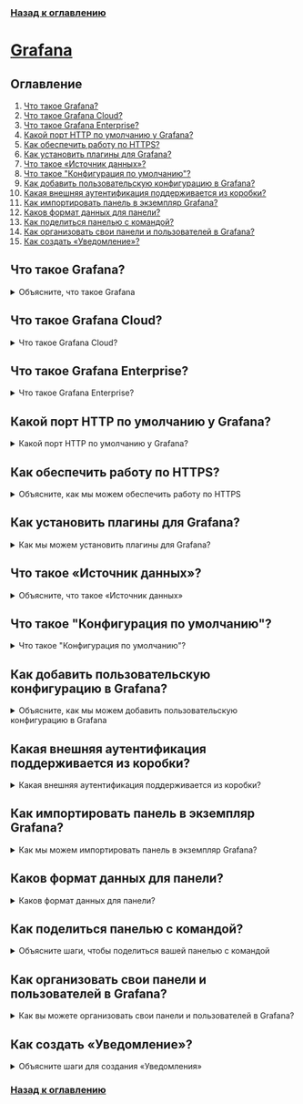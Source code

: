 ### [Назад к оглавлению](../../README.md)

# [Grafana](https://grafana.com/docs/grafana/latest/)

## Оглавление
1. [Что такое Grafana?](#Что-такое-grafana)
2. [Что такое Grafana Cloud?](#Что-такое-grafana-cloud)
3. [Что такое Grafana Enterprise?](#Что-такое-grafana-enterprise)
4. [Какой порт HTTP по умолчанию у Grafana?](#Какой-порт-http-по-умолчанию-у-grafana)
5. [Как обеспечить работу по HTTPS?](#Как-обеспечить-работу-по-https)
6. [Как установить плагины для Grafana?](#Как-установить-плагины-для-grafana)
7. [Что такое «Источник данных»?](#Что-такое-Источник-данных)
8. [Что такое "Конфигурация по умолчанию"?](#Что-такое-конфигурация-по-умолчанию)
9. [Как добавить пользовательскую конфигурацию в Grafana?](#Как-добавить-пользовательскую-конфигурацию-в-grafana)
10. [Какая внешняя аутентификация поддерживается из коробки?](#Какая-внешняя-аутентификация-поддерживается-из-коробки)
11. [Как импортировать панель в экземпляр Grafana?](#Как-импортировать-панель-в-экземпляр-grafana)
12. [Каков формат данных для панели?](#Каков-формат-данных-для-панели)
13. [Как поделиться панелью с командой?](#Как-поделиться-панелью-с-командой)
14. [Как организовать свои панели и пользователей в Grafana?](#Как-организовать-свои-панели-и-пользователей-в-grafana)
15. [Как создать «Уведомление»?](#Как-создать-Уведомление)

## Что такое Grafana?
<details>
<summary>Объясните, что такое Grafana</summary><br><b>

[Документация Grafana](https://grafana.com/docs/grafana/latest/introduction): "Grafana — это полноценный стек наблюдаемости, который позволяет вам мониторить и анализировать метрики, логи и трассировки. Он позволяет вам выполнять запросы, визуализировать, получать оповещения и понимать ваши данные независимо от того, где они хранятся. Создавайте, изучайте и делитесь красивыми панелями с вашей командой и способствуйте культуре, основанной на данных."
</b></details>

## Что такое Grafana Cloud?
<details>
<summary>Что такое Grafana Cloud?</summary><br><b>

[Grafana Cloud](https://grafana.com/products/cloud/) — это версия Grafana, предлагаемая как услуга через облако. Стек наблюдаемости настраивается, управляется и поддерживается Grafana Labs и предлагает как бесплатные, так и платные опции. Вы также можете отправлять данные из существующих источников данных, например, Prometheus, Loki, и визуализировать существующие временные ряды.
</b></details>

## Что такое Grafana Enterprise?
<details>
<summary>Что такое Grafana Enterprise?</summary><br><b>

[Grafana Enterprise](https://grafana.com/docs/grafana/latest/enterprise/#enterprise-plugins) — это коммерческая версия Grafana с корпоративными функциями, такими как плагины источников данных для предприятий и встроенные функции совместной работы. Это издание включает в себя полную поддержку и обучение от команды Grafana.
</b></details>

## Какой порт HTTP по умолчанию у Grafana?
<details>
<summary>Какой порт HTTP по умолчанию у Grafana?</summary><br><b>

[Инструкция по началу работы с Grafana](https://grafana.com/docs/grafana/latest/getting-started/getting-started/): Grafana работает на порту 3000 по умолчанию.
</b></details>

## Как обеспечить работу по HTTPS?
<details>
<summary>Объясните, как мы можем обеспечить работу по HTTPS</summary><br><b>

[Сообщество Grafana](https://grafana.com/docs/grafana/latest/getting-started/getting-started/): Установите протокол на _https_ в настройках конфигурации, тогда Grafana будет ожидать, что клиенты будут отправлять запросы, используя протокол HTTPS. Любой клиент, использующий HTTP, получит ошибку SSL/TLS.
</b></details>

## Как установить плагины для Grafana?
<details>
<summary>Как мы можем установить плагины для Grafana?</summary><br><b>

[Инструкция по началу работы с Grafana](https://grafana.com/docs/grafana/latest/plugins/installation/): Перейдите на [страницу плагинов Grafana](https://grafana.com/grafana/plugins/), найдите нужный плагин и кликните на него, затем перейдите на вкладку установки. Есть два способа установки в зависимости от того, где работает ваш сервер Grafana:
- Облако: В поле **Для** на вкладке установки выберите название организации, на которую хотите установить плагин (если вы не принадлежите только к одной), затем нажмите **установить плагин**. Grafana Cloud автоматически установит плагин на ваш экземпляр Grafana, вам, возможно, придется выйти и снова войти, чтобы увидеть плагин.
- Локальная Grafana: Вы можете использовать Grafana CLI, который позволяет вам перечислять доступные плагины и устанавливать их.
```
grafana-cli plugins list-remote
grafana-cli plugins install <plugin-id>
```
Вы также можете установить пакетный плагин, скачав ассет из вкладки установки, а затем разархивировав архив в директорию плагина. Путь к директории плагина можно увидеть в конфигурационном файле 
 ```
 unzip my-plugin-0.2.0.zip -d YOUR_PLUGIN_DIR/my-plugin
 ```
</b></details>

## Что такое «Источник данных»?
<details>
<summary>Объясните, что такое «Источник данных»</summary><br><b>

[Документация Grafana](https://grafana.com/docs/grafana/latest/datasources/): Источник данных — это бэкэнд хранения, который служит источником данных для Grafana. Некоторые популярные источники данных: Prometheus, InfluxDB, Loki, AWS CloudWatch.
</b></details>

## Что такое "Конфигурация по умолчанию"?
<details>
<summary>Что такое "Конфигурация по умолчанию"?</summary><br><b>

[Документация Grafana](https://grafana.com/docs/grafana/latest/administration/configuration/): Конфигурация по умолчанию содержит настройки, которые Grafana использует по умолчанию. Местоположение зависит от ОС: 
- Windows: ```$WORKING_DIR/conf/defaults.ini```
- Linux: ```/etc/grafana/grafana.ini```
- macOS: ```/usr/local/etc/grafana/grafana.ini```
</b></details>

## Как добавить пользовательскую конфигурацию в Grafana?
<details>
<summary>Объясните, как мы можем добавить пользовательскую конфигурацию в Grafana</summary><br><b>

[Документация Grafana](https://grafana.com/docs/grafana/latest/administration/configuration/): 
Пользовательская конфигурация может быть настроена либо путем изменения файла пользовательской конфигурации, либо добавлением переменных окружения, которые переопределяют конфигурацию по умолчанию. Конфигурация различается в зависимости от ОС:
- Windows: В той же директории, что и файл defaults.ini, есть файл ```sample.ini```, скопируйте sample.ini и назовите его «custom.ini». Уберите закомментирование настроек, которые вы хотите переопределить.
- Linux: Отредактируйте конфигурационный файл по адресу ```/etc/grafana/grafana.ini```.
- macOS: Добавьте конфигурационный файл с именем ```custom.ini``` в папку conf. Если вы установили Grafana с помощью Homebrew, вы можете вручную отредактировать ```conf/defaults.ini```.
- Docker: Вы можете переопределить существующую конфигурацию в Grafana с помощью переменных окружения. Пример — установка имени экземпляра Grafana: ```E.g. export GF_DEFAULT_INSTANCE_NAME=my-instance```
</b></details>

## Какая внешняя аутентификация поддерживается из коробки?
<details>
<summary>Какая внешняя аутентификация поддерживается из коробки?</summary><br><b>

[Документация Grafana](https://grafana.com/docs/grafana/latest/auth/overview/): Grafana Auth — это встроенная система аутентификации с включенной аутентификацией по паролю по умолчанию.
</b></details>

## Как импортировать панель в экземпляр Grafana?
<details>
<summary>Как мы можем импортировать панель в экземпляр Grafana?</summary><br><b>

[Инструкция по началу работы с Grafana](https://grafana.com/docs/grafana/latest/dashboards/export-import/): Панели Grafana можно импортировать через интерфейс Grafana. Нажмите на иконку + в боковой панели, а затем нажмите «Импорт». Вы можете импортировать панель через следующие опции:
- Загрузив JSON файл панели, который был экспортирован из интерфейса Grafana или получен через [HTTPS API](https://grafana.com/docs/grafana/latest/http_api/dashboard/#create-update-dashboard)
- Вставив URL панели Grafana, который можно найти на [Dashboards Grafana](https://grafana.com/grafana/dashboards/), или уникальный ID панели в текстовую область.
- Вставив необработанный текст JSON панели в область панели.
Нажмите «Загрузить» после этого.
</b></details>

## Каков формат данных для панели?
<details>
<summary>Каков формат данных для панели?</summary><br><b>

[Документация Grafana](https://grafana.com/docs/grafana/latest/dashboards/json-model/): Панели Grafana представлены в виде JSON файлов как объекты, они хранят метаданные о панели, например, свойства панели, метаданные панели и переменные.
</b></details>

## Как поделиться панелью с командой?
<details>
<summary>Объясните шаги, чтобы поделиться вашей панелью с командой</summary><br><b>

[Документация Grafana](https://grafana.com/docs/grafana/latest/sharing/share-dashboard/): Перейдите на домашнюю страницу вашего экземпляра Grafana. Нажмите на иконку «Поделиться» в верхней навигации, после чего будут видны три вкладки с вкладкой «Ссылка». 
- Прямая ссылка: Нажмите «Копировать», отправьте ссылку пользователю Grafana, обратите внимание, что пользователю нужна авторизация для просмотра этой ссылки. Это делается путем добавления пользователя в команду.
- Публичный снимок: Нажмите на локальный снимок, чтобы опубликовать снимок на локальном экземпляре Grafana, или опубликуйте на snapshots.raintank.io, что является бесплатной службой для публикации снимков панелей на внешнем экземпляре Grafana. Вы можете настроить срок действия снимков по истечении определенного времени и значение таймаута для сбора метрик панели.
</b></details>

## Как организовать свои панели и пользователей в Grafana?
<details>
<summary>Как вы можете организовать свои панели и пользователей в Grafana?</summary><br><b>

[Документация Grafana](https://grafana.com/blog/2022/03/14/how-to-best-organize-your-teams-and-resources-in-grafana/): Рекомендуемый способ от Grafana Labs — это создание папок для группировки панелей, библиотечных панелей и оповещений. Пользователи могут быть организованы через команды, которые предоставляют разрешения членам группы.
- [Папки](https://grafana.com/docs/grafana/latest/dashboards/dashboard_folders/): Нажмите на иконку + в боковой панели, затем нажмите «Создать папку». На странице создания папки введите уникальное имя для папки и нажмите «Создать».
- [Команды](https://grafana.com/tutorials/create-users-and-teams/): Вы должны быть администратором сервера, чтобы создать команды.
  1. Нажмите на иконку администратора сервера (щит) в боковой панели, затем на вкладке «Пользователи» нажмите «Новый пользователь».
  2. Введите данные пользователя, например, имя, электронную почту, имя пользователя и пароль. Пароль может быть изменен позже пользователем.
  3. Нажмите «Создать», чтобы создать учетную запись пользователя.
</b></details>

## Как создать «Уведомление»?
<details>
<summary>Объясните шаги для создания «Уведомления»</summary><br><b>

[Документация Grafana](https://grafana.com/docs/grafana/latest/alerting/old-alerting/create-alerts/): 
 
 "Перейдите к панели, для которой вы хотите добавить или изменить правило оповещения, нажмите на название, а затем нажмите «Редактировать». На вкладке «Уведомления» нажмите «Создать уведомление». Если для этой панели уже существует уведомление, вы можете просто отредактировать поля на вкладке «Уведомление». Заполните поля. Описания перечислены ниже в полях правил уведомления. Когда вы закончите писать ваше правило, нажмите «Сохранить» в верхнем правом углу, чтобы сохранить правило уведомления и панель. (Дополнительно, но рекомендуется) Нажмите «Тестировать правило», чтобы убедиться, что правило возвращает ожидаемые результаты."
</b></details>

### [Назад к оглавлению](../../README.md)
